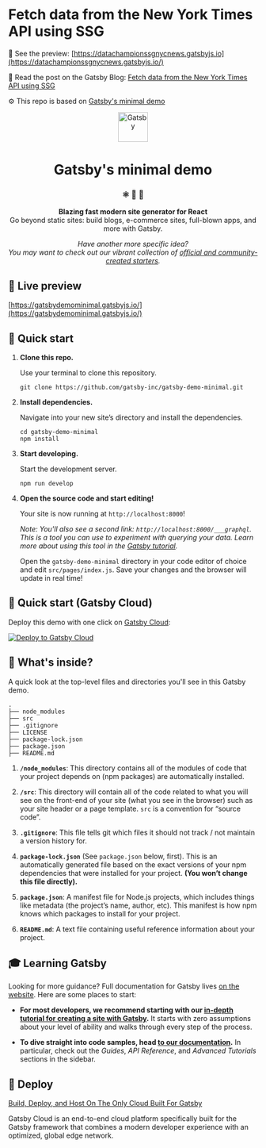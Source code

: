 # Fetch data from the New York Times API using SSG

👀 See the preview: [https://datachampionssgnycnews.gatsbyjs.io](https://datachampionssgnycnews.gatsbyjs.io/)

📝 Read the post on the Gatsby Blog: [Fetch data from the New York Times API using SSG](https://www.gatsbyjs.com/blog/fetch-data-from-the-new-york-times-api-using-ssg)

⚙️ This repo is based on [Gatsby's minimal demo](https://github.com/gatsby-inc/gatsby-demo-minimal)

<p align="center">
  <a href="https://www.gatsbyjs.com">
    <img alt="Gatsby" src="https://www.gatsbyjs.com/Gatsby-Monogram.svg" width="60" />
  </a>
</p>
<h1 align="center">
  Gatsby's minimal demo
</h1>

<h3 align="center">
  ⚛️ 📄 🚀
</h3>

<p align="center">
  <strong>Blazing fast modern site generator for React</strong><br>
  Go beyond static sites: build blogs, e-commerce sites, full-blown apps, and more with Gatsby.
</p>

<p align="center">
  <i>Have another more specific idea?<br />You may want to check out our vibrant collection of <a href='https://www.gatsbyjs.com/docs/gatsby-starters/'>official and community-created starters</a>.</i>
</p>

## 👀 Live preview

[https://gatsbydemominimal.gatsbyjs.io/](https://gatsbydemominimal.gatsbyjs.io/)

## 🚀 Quick start

1.  **Clone this repo.**

    Use your terminal to clone this repository.

    ```shell
    git clone https://github.com/gatsby-inc/gatsby-demo-minimal.git
    ```

2.  **Install dependencies.**

    Navigate into your new site’s directory and install the dependencies.

    ```shell
    cd gatsby-demo-minimal
    npm install
    ```

3.  **Start developing.**

    Start the development server.

    ```shell
    npm run develop
    ```

4.  **Open the source code and start editing!**

    Your site is now running at `http://localhost:8000`!

    _Note: You'll also see a second link: _`http://localhost:8000/___graphql`_. This is a tool you can use to experiment with querying your data. Learn more about using this tool in the [Gatsby tutorial](https://www.gatsbyjs.com/tutorial/part-five/#introducing-graphiql)._

    Open the `gatsby-demo-minimal` directory in your code editor of choice and edit `src/pages/index.js`. Save your changes and the browser will update in real time!

## 🚀 Quick start (Gatsby Cloud)

Deploy this demo with one click on [Gatsby Cloud](https://www.gatsbyjs.com/cloud/):

[<img src="https://www.gatsbyjs.com/deploynow.svg" alt="Deploy to Gatsby Cloud">](https://www.gatsbyjs.com/dashboard/deploynow?url=https://github.com/gatsby-inc/gatsby-demo-minimal/)

## 🧐 What's inside?

A quick look at the top-level files and directories you'll see in this Gatsby demo.

    .
    ├── node_modules
    ├── src
    ├── .gitignore
    ├── LICENSE
    ├── package-lock.json
    ├── package.json
    ├── README.md

1.  **`/node_modules`**: This directory contains all of the modules of code that your project depends on (npm packages) are automatically installed.

2.  **`/src`**: This directory will contain all of the code related to what you will see on the front-end of your site (what you see in the browser) such as your site header or a page template. `src` is a convention for “source code”.

3.  **`.gitignore`**: This file tells git which files it should not track / not maintain a version history for.

4.  **`package-lock.json`** (See `package.json` below, first). This is an automatically generated file based on the exact versions of your npm dependencies that were installed for your project. **(You won’t change this file directly).**

5.  **`package.json`**: A manifest file for Node.js projects, which includes things like metadata (the project’s name, author, etc). This manifest is how npm knows which packages to install for your project.

6.  **`README.md`**: A text file containing useful reference information about your project.

## 🎓 Learning Gatsby

Looking for more guidance? Full documentation for Gatsby lives [on the website](https://www.gatsbyjs.com/). Here are some places to start:

- **For most developers, we recommend starting with our [in-depth tutorial for creating a site with Gatsby](https://www.gatsbyjs.com/tutorial/).** It starts with zero assumptions about your level of ability and walks through every step of the process.

- **To dive straight into code samples, head [to our documentation](https://www.gatsbyjs.com/docs/).** In particular, check out the _Guides_, _API Reference_, and _Advanced Tutorials_ sections in the sidebar.

## 💫 Deploy

[Build, Deploy, and Host On The Only Cloud Built For Gatsby](https://www.gatsbyjs.com/products/cloud/)

Gatsby Cloud is an end-to-end cloud platform specifically built for the Gatsby framework that combines a modern developer experience with an optimized, global edge network.
